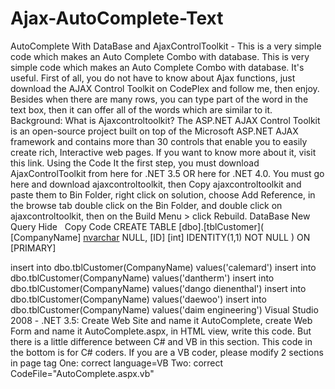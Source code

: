 # Ajax-AutoComplete-Text
AutoComplete With DataBase and AjaxControlToolkit - This is a very simple code which makes an Auto Complete Combo with database.
This is very simple code which makes an Auto Complete Combo with database. 
It's useful. First of all, you do not have to know about Ajax functions, just download the AJAX Control Toolkit on CodePlex and follow me, then enjoy. Besides when there are many rows, you can type part of the word in the text box, then it can offer all of the words which are similar to it. 
Background: What is Ajaxcontroltoolkit?
The ASP.NET AJAX Control Toolkit is an open-source project built on top of the Microsoft ASP.NET AJAX framework and contains more than 30 controls that enable you to easily create rich, Interactive web pages. If you want to know more about it, visit this link.
Using the Code
It the first step, you must download AjaxControlToolkit from here for .NET 3.5 OR here for .NET 4.0.
You must go here and download ajaxcontroltoolkit, then Copy ajaxcontroltoolkit and paste them to Bin Folder, right click on solution, choose Add Reference, in the browse tab double click on the Bin Folder, and double click on ajaxcontroltoolkit, then on the Build Menu > click Rebuild.
DataBase
New Query
Hide   Copy Code
CREATE TABLE [dbo].[tblCustomer](
	    [CompanyName] [nvarchar](500) NULL,
	    [ID] [int] IDENTITY(1,1) NOT NULL
        ) ON [PRIMARY]

insert into dbo.tblCustomer(CompanyName) values('calemard')
insert into dbo.tblCustomer(CompanyName) values('dantherm')
insert into dbo.tblCustomer(CompanyName) values('dango dienenthal')
insert into dbo.tblCustomer(CompanyName) values('daewoo')
insert into dbo.tblCustomer(CompanyName) values('daim engineering')
Visual Studio 2008 - .NET 3.5: Create Web Site and name it AutoComplete, create Web Form and name it AutoComplete.aspx, in HTML view, write this code.
But there is a little difference between C# and VB in this section.
This code in the bottom is for C# coders. 
If you are a VB coder, please modify 2 sections in page tag 
One: correct language=VB 
Two: correct CodeFile="AutoComplete.aspx.vb" 
